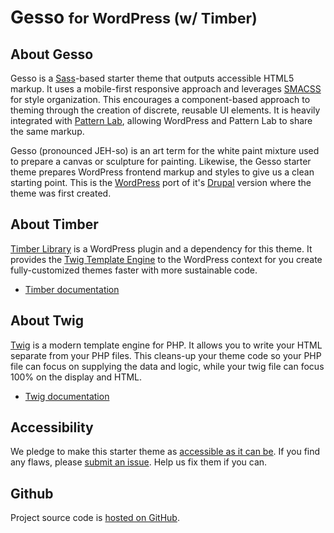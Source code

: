 # Gesso <small>for WordPress (w/ Timber)</small>

## About Gesso

Gesso is a [Sass](http://sass-lang.com/)-based starter theme that outputs
accessible HTML5 markup. It uses a mobile-first responsive approach and
leverages [SMACSS](https://smacss.com/) for style organization. This
encourages a component-based approach to theming through the creation of
discrete, reusable UI elements. It is heavily integrated with [Pattern Lab](http://patternlab.io/), allowing WordPress and Pattern Lab to share the same markup.

Gesso (pronounced JEH-so) is an art term for the white paint mixture used to prepare a canvas or sculpture for painting. Likewise, the Gesso starter theme prepares WordPress frontend markup and styles to give us a clean starting point. This is the [WordPress](https://github.com/forumone/gesso-wp) port of it's [Drupal](https://www.drupal.org/project/gesso) version where the theme was first created.

## About Timber

[Timber Library](https://upstatement.com/timber/) is a WordPress plugin and a dependency for this theme. It provides the [Twig Template Engine](http://twig.sensiolabs.org/doc/templates.html) to the WordPress context for you create fully-customized themes faster with more sustainable code.

- [Timber documentation](https://timber.github.io/docs/)

## About Twig
[Twig](https://twig.symfony.com) is a modern template engine for PHP. It allows you to write your HTML separate from your PHP files. This cleans-up your theme code so your PHP file can focus on supplying the data and logic, while your twig file can focus 100% on the display and HTML.

- [Twig documentation](https://twig.symfony.com/doc/2.x/)

## Accessibility

We pledge to make this starter theme as [accessible as it can be](https://codex.wordpress.org/Accessibility). If you find any flaws, please [submit an issue](https://github.com/forumone/gesso-wp/issues). Help us fix them if you can.

## Github
Project source code is [hosted on GitHub](https://github.com/forumone/gesso-wp).